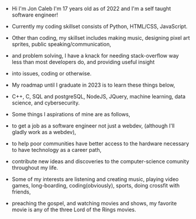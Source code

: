 - Hi I'm Jon Caleb I'm 17 years old as of 2022 and I'm a self taught software engineer!
- Currently my coding skillset consists of Python, HTML/CSS, JavaScript.
- Other than coding, my skillset includes making music, designing pixel art sprites, public speaking/communication,
- and problem solving, I have a knack for needing stack-overflow way less than most developers do, and providing useful insight
- into issues, coding or otherwise.
- My roadmap until I graduate in 2023 is to learn these things below,
- C++, C, SQL and postgreSQL, NodeJS, JQuery, machine learning, data science, and cybersecurity.

- Some things I aspirations of mine are as follows, 
- to get a job as a software engineer not just a webdev, (although I'll gladly work as a webdev),
- to help poor communities have better access to the hardware necessary to have technology as a career path,
- contribute new ideas and discoveries to the computer-science comunity throughout my life.

- Some of my interests are listening and creating music, playing video games, long-boarding, coding(obviously), sports, doing crossfit with friends,
- preaching the gospel, and watching movies and shows, my favorite movie is any of the three Lord of the Rings movies.
